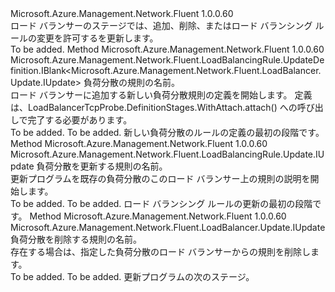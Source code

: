 <Type Name="IWithLoadBalancingRule" FullName="Microsoft.Azure.Management.Network.Fluent.LoadBalancer.Update.IWithLoadBalancingRule">
  <TypeSignature Language="C#" Value="public interface IWithLoadBalancingRule" />
  <TypeSignature Language="ILAsm" Value=".class public interface auto ansi abstract IWithLoadBalancingRule" />
  <TypeSignature Language="DocId" Value="T:Microsoft.Azure.Management.Network.Fluent.LoadBalancer.Update.IWithLoadBalancingRule" />
  <TypeSignature Language="VB.NET" Value="Public Interface IWithLoadBalancingRule" />
  <TypeSignature Language="F#" Value="type IWithLoadBalancingRule = interface" />
  <AssemblyInfo>
    <AssemblyName>Microsoft.Azure.Management.Network.Fluent</AssemblyName>
    <AssemblyVersion>1.0.0.60</AssemblyVersion>
  </AssemblyInfo>
  <Interfaces />
  <Docs>
    <summary>
            ロード バランサーのステージでは、追加、削除、またはロード バランシング ルールの変更を許可するを更新します。
            </summary>
    <remarks>To be added.</remarks>
  </Docs>
  <Members>
    <Member MemberName="DefineLoadBalancingRule">
      <MemberSignature Language="C#" Value="public Microsoft.Azure.Management.Network.Fluent.LoadBalancingRule.UpdateDefinition.IBlank&lt;Microsoft.Azure.Management.Network.Fluent.LoadBalancer.Update.IUpdate&gt; DefineLoadBalancingRule (string name);" />
      <MemberSignature Language="ILAsm" Value=".method public hidebysig newslot virtual instance class Microsoft.Azure.Management.Network.Fluent.LoadBalancingRule.UpdateDefinition.IBlank`1&lt;class Microsoft.Azure.Management.Network.Fluent.LoadBalancer.Update.IUpdate&gt; DefineLoadBalancingRule(string name) cil managed" />
      <MemberSignature Language="DocId" Value="M:Microsoft.Azure.Management.Network.Fluent.LoadBalancer.Update.IWithLoadBalancingRule.DefineLoadBalancingRule(System.String)" />
      <MemberSignature Language="VB.NET" Value="Public Function DefineLoadBalancingRule (name As String) As IBlank(Of IUpdate)" />
      <MemberSignature Language="F#" Value="abstract member DefineLoadBalancingRule : string -&gt; Microsoft.Azure.Management.Network.Fluent.LoadBalancingRule.UpdateDefinition.IBlank&lt;Microsoft.Azure.Management.Network.Fluent.LoadBalancer.Update.IUpdate&gt;" Usage="iWithLoadBalancingRule.DefineLoadBalancingRule name" />
      <MemberType>Method</MemberType>
      <AssemblyInfo>
        <AssemblyName>Microsoft.Azure.Management.Network.Fluent</AssemblyName>
        <AssemblyVersion>1.0.0.60</AssemblyVersion>
      </AssemblyInfo>
      <ReturnValue>
        <ReturnType>Microsoft.Azure.Management.Network.Fluent.LoadBalancingRule.UpdateDefinition.IBlank&lt;Microsoft.Azure.Management.Network.Fluent.LoadBalancer.Update.IUpdate&gt;</ReturnType>
      </ReturnValue>
      <Parameters>
        <Parameter Name="name" Type="System.String" />
      </Parameters>
      <Docs>
        <param name="name">負荷分散の規則の名前。</param>
        <summary>
            ロード バランサーに追加する新しい負荷分散規則の定義を開始します。
            定義は、LoadBalancerTcpProbe.DefinitionStages.WithAttach.attach() への呼び出しで完了する必要があります。
            </summary>
        <returns>To be added.</returns>
        <remarks>To be added.</remarks>
        <return>新しい負荷分散のルールの定義の最初の段階です。</return>
      </Docs>
    </Member>
    <Member MemberName="UpdateLoadBalancingRule">
      <MemberSignature Language="C#" Value="public Microsoft.Azure.Management.Network.Fluent.LoadBalancingRule.Update.IUpdate UpdateLoadBalancingRule (string name);" />
      <MemberSignature Language="ILAsm" Value=".method public hidebysig newslot virtual instance class Microsoft.Azure.Management.Network.Fluent.LoadBalancingRule.Update.IUpdate UpdateLoadBalancingRule(string name) cil managed" />
      <MemberSignature Language="DocId" Value="M:Microsoft.Azure.Management.Network.Fluent.LoadBalancer.Update.IWithLoadBalancingRule.UpdateLoadBalancingRule(System.String)" />
      <MemberSignature Language="VB.NET" Value="Public Function UpdateLoadBalancingRule (name As String) As IUpdate" />
      <MemberSignature Language="F#" Value="abstract member UpdateLoadBalancingRule : string -&gt; Microsoft.Azure.Management.Network.Fluent.LoadBalancingRule.Update.IUpdate" Usage="iWithLoadBalancingRule.UpdateLoadBalancingRule name" />
      <MemberType>Method</MemberType>
      <AssemblyInfo>
        <AssemblyName>Microsoft.Azure.Management.Network.Fluent</AssemblyName>
        <AssemblyVersion>1.0.0.60</AssemblyVersion>
      </AssemblyInfo>
      <ReturnValue>
        <ReturnType>Microsoft.Azure.Management.Network.Fluent.LoadBalancingRule.Update.IUpdate</ReturnType>
      </ReturnValue>
      <Parameters>
        <Parameter Name="name" Type="System.String" />
      </Parameters>
      <Docs>
        <param name="name">負荷分散を更新する規則の名前。</param>
        <summary>
            更新プログラムを既存の負荷分散のこのロード バランサー上の規則の説明を開始します。
            </summary>
        <returns>To be added.</returns>
        <remarks>To be added.</remarks>
        <return>ロード バランシング ルールの更新の最初の段階です。</return>
      </Docs>
    </Member>
    <Member MemberName="WithoutLoadBalancingRule">
      <MemberSignature Language="C#" Value="public Microsoft.Azure.Management.Network.Fluent.LoadBalancer.Update.IUpdate WithoutLoadBalancingRule (string name);" />
      <MemberSignature Language="ILAsm" Value=".method public hidebysig newslot virtual instance class Microsoft.Azure.Management.Network.Fluent.LoadBalancer.Update.IUpdate WithoutLoadBalancingRule(string name) cil managed" />
      <MemberSignature Language="DocId" Value="M:Microsoft.Azure.Management.Network.Fluent.LoadBalancer.Update.IWithLoadBalancingRule.WithoutLoadBalancingRule(System.String)" />
      <MemberSignature Language="VB.NET" Value="Public Function WithoutLoadBalancingRule (name As String) As IUpdate" />
      <MemberSignature Language="F#" Value="abstract member WithoutLoadBalancingRule : string -&gt; Microsoft.Azure.Management.Network.Fluent.LoadBalancer.Update.IUpdate" Usage="iWithLoadBalancingRule.WithoutLoadBalancingRule name" />
      <MemberType>Method</MemberType>
      <AssemblyInfo>
        <AssemblyName>Microsoft.Azure.Management.Network.Fluent</AssemblyName>
        <AssemblyVersion>1.0.0.60</AssemblyVersion>
      </AssemblyInfo>
      <ReturnValue>
        <ReturnType>Microsoft.Azure.Management.Network.Fluent.LoadBalancer.Update.IUpdate</ReturnType>
      </ReturnValue>
      <Parameters>
        <Parameter Name="name" Type="System.String" />
      </Parameters>
      <Docs>
        <param name="name">負荷分散を削除する規則の名前。</param>
        <summary>
            存在する場合は、指定した負荷分散のロード バランサーからの規則を削除します。
            </summary>
        <returns>To be added.</returns>
        <remarks>To be added.</remarks>
        <return>更新プログラムの次のステージ。</return>
      </Docs>
    </Member>
  </Members>
</Type>